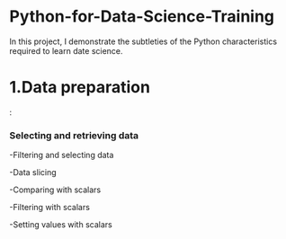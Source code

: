 # Python-for-Data-Science-Training
In this project, I demonstrate the subtleties of the Python characteristics required to learn date science.
<h1>1.Data preparation</h1>:

   <h3><p>Selecting and retrieving data</p></h3>
   
   -Filtering and selecting data
  
   -Data slicing
 
   -Comparing with scalars
  
   -Filtering with scalars
  
   -Setting values with scalars
  

